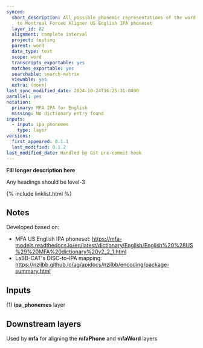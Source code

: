 ```yaml
---
synced:
  short_description: All possible phonemic representations of the word, translated
    to Montreal Forced Aligner US English IPA phoneset
  layer_id: 82
  alignment: complete interval
  project: testing
  parent: word
  data_type: text
  scope: word
  transcripts_exportable: yes
  matches_exportable: yes
  searchable: search-matrix
  viewable: yes
  extra: (none)
last_sync_modified_date: 2024-10-24T16:25:31-0400
parallel: yes
notation:
  primary: MFA IPA for English
  missing: No dictionary entry found
inputs:
  - input: ipa_phonemes
    type: layer
versions:
  first_appeared: 0.1.1
  last_modified: 0.1.2
last_modified_date: Handled by Git pre-commit hook
---
```


**Fill longer description here**

Any headings should be level-3


{% include linklist.html %}

## Notes

Developed based on:

- MFA US English IPA phoneset: https://mfa-models.readthedocs.io/en/latest/dictionary/English/English%20%28US%29%20MFA%20dictionary%20v2_2_1.html
- LaBB-CAT's DISC-to-IPA mapping: https://nzilbb.github.io/ag/apidocs/nzilbb/encoding/package-summary.html

## Inputs

(1) **ipa_phonemes** layer


## Downstream layers

Used by **mfa** for aligning the **mfaPhone** and **mfaWord** layers
